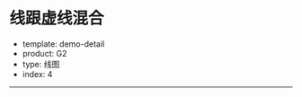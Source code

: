 # 线跟虚线混合

- template: demo-detail
- product: G2
- type: 线图
- index: 4

----

<script>
var data = [
  { time: '10:01', value: 20, status: '切换前' },
  { time: '10:02', value: 20, status: '切换前' },
  { time: '10:03', value: 20, status: '切换前' },

  { time: '10:03', value: 20, status: '切换后' },  // 重复临界点时的数据
  { time: '10:04', value: 10,  status: '切换后' },
  { time: '10:05', value: 10,  status: '切换后' },
  { time: '10:06', value: 10, status: '切换后' }
];

// Step 1: 创建 Chart 对象
var chart = new G2.Chart({
  id: 'c1',  // 指定图表容器 ID
  height: 500,     // 指定图表高度
  forceFit: true,
});

// Step 2: 载入数据源
chart.source(data, {
  time: {
    alias: '时间', // 列定义，定义该属性显示的别名
  },
  value: {
    alias: '分流占比（%）',
    min: 0,
  },
});

// Step 3：创建图形语法，绘制柱状图，由 genre 和 sold 两个属性决定图形位置，genre 映射至 x 轴，sold 映射至 y 轴
chart.line()
     .position('time*value')
     .shape('status', ['line', 'dash'])
     .color('blue')
     .tooltip('value');

// Step 4: 渲染图表
chart.render();

</script>
